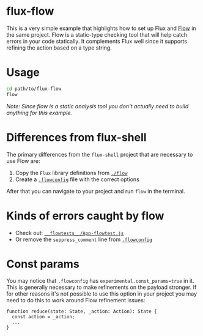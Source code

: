# flux-flow

This is a very simple example that highlights how to set up Flux and [Flow](https://flowtype.org/) in the same project. Flow is a static-type checking tool that will help catch errors in your code statically. It complements Flux well since it supports refining the action based on a type string.

# Usage

```bash
cd path/to/flux-flow
flow
```

_Note: Since flow is a static analysis tool you don't actually need to build anything for this example._

# Differences from flux-shell

The primary differences from the `flux-shell` project that are necessary to use Flow are:

1. Copy the `Flux` library definitions from [`./flow`](./flow)
2. Create a [`.flowconfig`](./.flowconfig) file with the correct options

After that you can navigate to your project and run `flow` in the terminal.

# Kinds of errors caught by flow

- Check out: [`__flowtests__/App-flowtest.js`](./src/__flowtests__/App-flowtest.js)
- Or remove the `suppress_comment` line from [`.flowconfig`](./.flowconfig)

# Const params

You may notice that `.flowconfig` has `experimental.const_params=true` in it. This is generally necessary to make refinements on the payload stronger. If for other reasons it's not possible to use this option in your project you may need to do this to work around Flow refinement issues:

```
function reduce(state: State, _action: Action): State {
  const action = _action;
  ...
}
```

